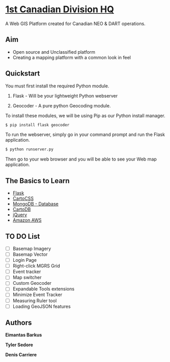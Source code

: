 # [1st Canadian Division HQ](http://1stcdndiv.com)

A Web GIS Platform created for Canadian NEO & DART operations.

## Aim

* Open source and Unclassified platform
* Creating a mapping platform with a common look in feel

## Quickstart

You must first install the required Python module.

1. Flask - Will be your lightweight Python webserver

2. Geocoder - A pure python Geocoding module.

To install these modules, we will be using Pip as our Python install manager.

```bash
$ pip install flask geocoder
```

To run the webserver, simply go in your command prompt and run the Flask application.

```bash
$ python runserver.py
```

Then go to your web browser and you will be able to see your Web map application.

## The Basics to Learn

* [Flask](http://flask.pocoo.org/)
* [CartoCSS](https://www.mapbox.com/tilemill/docs/manual/carto/)
* [MongoDB - Database](http://mongolab.com/)
* [CartoDB](http://cartodb.com/develop)
* [jQuery](http://jquery.com/)
* [Amazon AWS](https://aws.amazon.com/marketplace/pp/B007Z5YWX4)

## TO DO List

- [ ] Basemap Imagery
- [ ] Basemap Vector
- [ ] Login Page
- [ ] Right-click MGRS Grid
- [ ] Event tracker
- [ ] Map switcher
- [ ] Custom Geocoder
- [ ] Expandable Tools extensions
- [ ] Minimize Event Tracker
- [ ] Measuring Ruler tool
- [ ] Loading GeoJSON features

## Authors

**Eimantas Barkus**

**Tyler Sedore**

**Denis Carriere**

